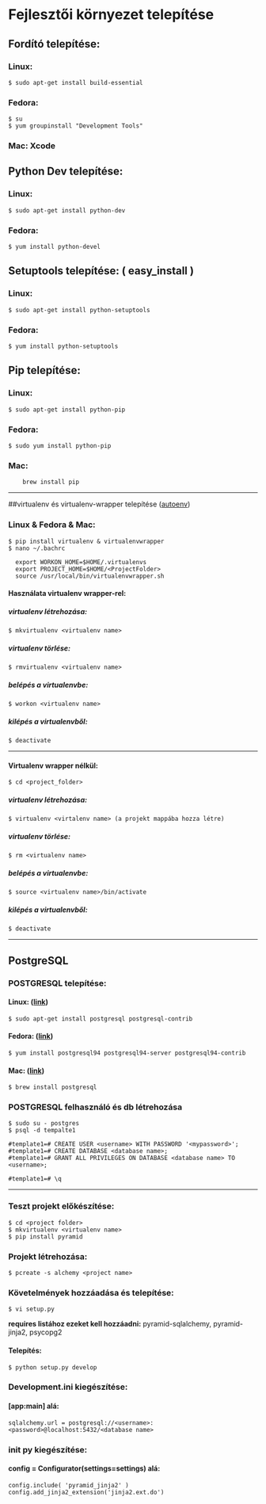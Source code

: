 # Fejlesztői környezet telepítése

## **Fordító telepítése**:

### **Linux**:  
    	
    $ sudo apt-get install build-essential
    	
### **Fedora**: 
    		
    $ su
    $ yum groupinstall "Development Tools"
    
### **Mac**: Xcode


## Python Dev telepítése:

### **Linux**: 
    	
    $ sudo apt-get install python-dev
    
### **Fedora**: 
    
    $ yum install python-devel

## Setuptools telepítése: ( easy_install )

### **Linux**: 
    
    $ sudo apt-get install python-setuptools
    
### **Fedora**: 
    
    $ yum install python-setuptools


## Pip telepítése:

### **Linux**: 
    
    $ sudo apt-get install python-pip
    
### **Fedora**: 
    
    $ sudo yum install python-pip
    
### **Mac**: 
    
    	brew install pip

----- 
##virtualenv és virtualenv-wrapper telepítése ([autoenv](https://github.com/kennethreitz/autoenv))

### **Linux & Fedora & Mac**:
    
    $ pip install virtualenv & virtualenvwrapper
	$ nano ~/.bachrc
    
      export WORKON_HOME=$HOME/.virtualenvs
      export PROJECT_HOME=$HOME/<ProjectFolder>
      source /usr/local/bin/virtualenvwrapper.sh

#### Használata virtualenv wrapper-rel:
    
##### **virtualenv létrehozása**: 
   
    $ mkvirtualenv <virtualenv name>
       
##### **virtualenv törlése**: 
       		
    $ rmvirtualenv <virtualenv name>
   	
##### **belépés a virtualenvbe**: 
   	
   	$ workon <virtualenv name>
  
##### **kilépés a virtualenvből**:
   
   	$ deactivate

--------

#### Virtualenv wrapper nélkül:

    $ cd <project_folder>
   
##### **virtualenv létrehozása**: 
        		
    $ virtualenv <virtalenv name> (a projekt mappába hozza létre)
   	
##### **virtualenv törlése**: 
   			
   	$ rm <virtualenv name>
   	
##### **belépés a virtualenvbe**: 
   	
   	$ source <virtualenv name>/bin/activate
    
    
##### **kilépés a virtualenvből**: 
    	
    $ deactivate
   
   ------------

## PostgreSQL

### POSTGRESQL telepítése:

#### **Linux**: ([link](https://www.digitalocean.com/community/tutorials/how-to-install-and-use-postgresql-on-ubuntu-14-04))
    
    $ sudo apt-get install postgresql postgresql-contrib 
    	
 
    
#### **Fedora**: ([link](http://www.if-not-true-then-false.com/2012/install-postgresql-on-fedora-centos-red-hat-rhel/))
    	
    $ yum install postgresql94 postgresql94-server postgresql94-contrib 
    
#### **Mac**: ([link](http://www.moncefbelyamani.com/how-to-install-postgresql-on-a-mac-with-homebrew-and-lunchy/))
    		
    $ brew install postgresql 
    		

###  POSTGRESQL felhasználó és db létrehozása

	$ sudo su - postgres
	$ psql -d tempalte1
	
	#template1=# CREATE USER <username> WITH PASSWORD '<mypassword>';
	#template1=# CREATE DATABASE <database name>;
	#template1=# GRANT ALL PRIVILEGES ON DATABASE <database name> TO <username>;
	
	#template1=# \q
	
------

### Teszt projekt előkészítése:

    $ cd <project folder>
    $ mkvirtualenv <virtualenv name>
    $ pip install pyramid

### Projekt létrehozása:

    $ pcreate -s alchemy <project name>

### Követelmények hozzáadása és telepítése:
    	
    $ vi setup.py
    	
    
   **requires listához ezeket kell hozzáadni:** pyramid-sqlalchemy, pyramid-jinja2, psycopg2

	
#### **Telepítés**:
	
    $ python setup.py develop

### Development.ini kiegészítése:

#### **[app:main] alá**:

    sqlalchemy.url = postgresql://<username>:<password>@localhost:5432/<database name>


### init py kiegészítése:

#### **config = Configurator(settings=settings) alá:**
    
    config.include( 'pyramid_jinja2' )
    config.add_jinja2_extension('jinja2.ext.do')









